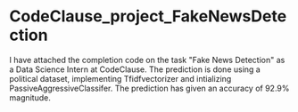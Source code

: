 # CodeClause_project_FakeNewsDetection
I have attached the completion code on the task "Fake News Detection" as a Data Science Intern at CodeClause. The prediction is done using a political dataset, implementing Tfidfvectorizer and intializing PassiveAggressiveClassifer. The prediction has given an accuracy of  92.9% magnitude.
